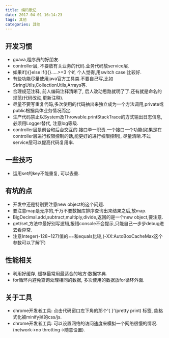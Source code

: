 ```yaml
---
title: 编码散记
date: 2017-04-01 16:14:23
tags: 其他
categories: 其他
---
```


## 开发习惯

- guava,程序员的好朋友.
- controller层, 不要放有关业务的代码.业务代码放service层.
- 如果if(){}else if(){}.....>=3 个if, 个人觉得,用switch case 比较好.
- 有些功能尽量使用java官方工具类.不要自己写,比如StringUtils,CollectionUtils,Arrays等.
- 合理规范注释, 前人编码注释清晰了, 后人改动思路就明了了.还有就是命名的规范(代码改动,更新注释).
- 尽量不要写重复代码,多次使用的代码抽出来独立成为一个方法调用,private或public根据具体业务情况而定.
- 生产代码禁止以System及Throwable.printStackTrace的方式输出日志信息, 必须用Logger替代, 注意log等级.
- controller层是前台和后台交互的.接口单一职责.一个接口一个功能(如果是在controller层进行权限控制的话,能更好的进行权限控制), 尽量清晰.不过service层可以提高代码复用率.
<!-- more --> 

## 一些技巧

- 运用set的key不能重复, 可以去重.


## 有坑的点

- 开发中还是特别要注意new object的这个问题.
- 要注意map是无序的,千万不要数据库排序查询出来结果之后,放map.
- BigDecimal.add,subtract,multiply,divide,返回的是一个new object,要注意.
- get/set,方法中最好别写逻辑,报错console不会提示,只能自己一步步debug进去看异常.
- 注意Integer(-128~127)值的==和equals比较,(-XX:AutoBoxCacheMax这个参数可以了解下)


## 性能相关

- 利用好缓存, 缓存最常用最适合的地方:数据字典.
- for循环内避免查询处理相同的数据, 多次使用的数据放for循环外面.


## 关于工具

- chrome开发者工具: 点击代码窗口左下角的那个'{ }'(pretty print) 标签, 能格式化被minify掉的css/js.
- chrome开发者工具: 可以设置网络的访问速度来模拟一个网络很慢的情况.(network->no throtting->随意设置).
